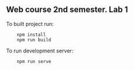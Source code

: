 ## Web course 2nd semester. Lab 1


To built project run:
```
    npm install
    npm run build
```

To run development server:
```
    npm run serve
```